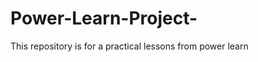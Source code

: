 # Power-Learn-Project-
This repository is for a practical lessons from power learn
 <!-- 
 user_input.py is week one assignments
  -->